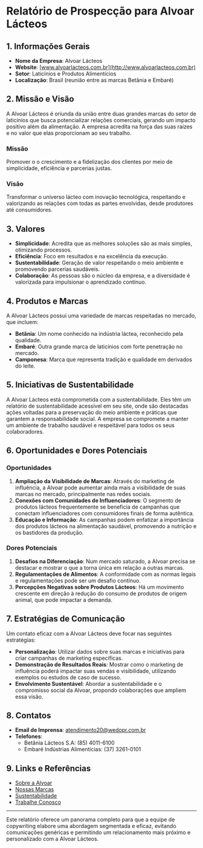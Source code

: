 # Relatório de Prospecção para Alvoar Lácteos

## 1. Informações Gerais
- **Nome da Empresa**: Alvoar Lácteos
- **Website**: [www.alvoarlacteos.com.br](http://www.alvoarlacteos.com.br)
- **Setor**: Laticínios e Produtos Alimentícios
- **Localização**: Brasil (reunião entre as marcas Betânia e Embaré)

## 2. Missão e Visão
A Alvoar Lácteos é oriunda da união entre duas grandes marcas do setor de laticínios que busca potencializar relações comerciais, gerando um impacto positivo além da alimentação. A empresa acredita na força das suas raízes e no valor que elas proporcionam ao seu trabalho.

### Missão
Promover o o crescimento e a fidelização dos clientes por meio de simplicidade, eficiência e parcerias justas.

### Visão
Transformar o universo lácteo com inovação tecnológica, respeitando e valorizando as relações com todas as partes envolvidas, desde produtores até consumidores.

## 3. Valores
- **Simplicidade**: Acredita que as melhores soluções são as mais simples, otimizando processos.
- **Eficiência**: Foco em resultados e na excelência da execução.
- **Sustentabilidade**: Geração de valor respeitando o meio ambiente e promovendo parcerias saudáveis.
- **Colaboração**: As pessoas são o núcleo da empresa, e a diversidade é valorizada para impulsionar o aprendizado contínuo.

## 4. Produtos e Marcas
A Alvoar Lácteos possui uma variedade de marcas respeitadas no mercado, que incluem:
- **Betânia**: Um nome conhecido na indústria láctea, reconhecido pela qualidade.
- **Embaré**: Outra grande marca de laticínios com forte penetração no mercado.
- **Camponesa**: Marca que representa tradição e qualidade em derivados do leite.

## 5. Iniciativas de Sustentabilidade
A Alvoar Lácteos está comprometida com a sustentabilidade. Eles têm um relatório de sustentabilidade acessível em seu site, onde são destacadas ações voltadas para a preservação do meio ambiente e práticas que garantem a responsabilidade social. A empresa se compromete a manter um ambiente de trabalho saudável e respeitável para todos os seus colaboradores.

## 6. Oportunidades e Dores Potenciais
### Oportunidades
1. **Ampliação da Visibilidade de Marcas**: Através do marketing de influência, a Alvoar pode aumentar ainda mais a visibilidade de suas marcas no mercado, principalmente nas redes sociais.
2. **Conexões com Comunidades de Influenciadores**: O segmento de produtos lácteos frequentemente se beneficia de campanhas que conectam influenciadores com consumidores finais de forma autêntica.
3. **Educação e Informação**: As campanhas podem enfatizar a importância dos produtos lácteos na alimentação saudável, promovendo a nutrição e os bastidores da produção.

### Dores Potenciais
1. **Desafios na Diferenciação**: Num mercado saturado, a Alvoar precisa se destacar e mostrar o que a torna única em relação a outras marcas.
2. **Regulamentações de Alimentos**: A conformidade com as normas legais e regulamentações pode ser um desafio contínuo.
3. **Percepções Negativas sobre Produtos Lácteos**: Há um movimento crescente em direção à redução do consumo de produtos de origem animal, que pode impactar a demanda.

## 7. Estratégias de Comunicação
Um contato eficaz com a Alvoar Lácteos deve focar nas seguintes estratégias:
- **Personalização**: Utilizar dados sobre suas marcas e iniciativas para criar campanhas de marketing específicas.
- **Demonstração de Resultados Reais**: Mostrar como o marketing de influência poderá impactar suas vendas e visibilidade, utilizando exemplos ou estudos de caso de sucesso.
- **Envolvimento Sustentável**: Abordar a sustentabilidade e o compromisso social da Alvoar, propondo colaborações que ampliem essa visão.

## 8. Contatos
- **Email de Imprensa**: atendimento20@wedopr.com.br
- **Telefones**:
  - Betânia Lácteos S.A: (85) 4011-6100
  - Embaré Indústrias Alimentícias: (37) 3261-0101

## 9. Links e Referências
- [Sobre a Alvoar](http://www.alvoarlacteos.com.br#sobre-a-alvoar)
- [Nossas Marcas](http://www.alvoarlacteos.com.br#nossas-marcas)
- [Sustentabilidade](https://www.alvoarlacteos.com.br/sustentabilidade/)
- [Trabalhe Conosco](http://www.alvoarlacteos.com.br#trabalhe-conosco)

---

Este relatório oferece um panorama completo para que a equipe de copywriting elabore uma abordagem segmentada e eficaz, evitando comunicações genéricas e permitindo um relacionamento mais próximo e personalizado com a Alvoar Lácteos.
